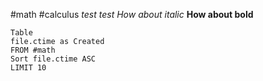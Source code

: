 #math #calculus
*test* *test*
*How about italic*
**How about bold**

```dataview
Table
file.ctime as Created
FROM #math 
Sort file.ctime ASC
LIMIT 10
```
